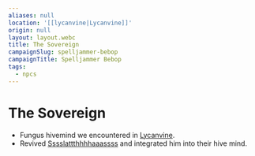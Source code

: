 ```yaml
---
aliases: null
location: '[[lycanvine|Lycanvine]]'
origin: null
layout: layout.webc
title: The Sovereign
campaignSlug: spelljammer-bebop
campaignTitle: Spelljammer Bebop
tags:
  - npcs
---
```

# The Sovereign

- Fungus hivemind we encountered in [Lycanvine](lycanvine.md).
- Revived [Sssslattthhhhaaassss](sssslattthhhhaaassss.md) and integrated him into their hive mind.
